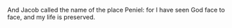 And Jacob called the name of the place Peniel: for I have seen God face to face, and my life is preserved.
